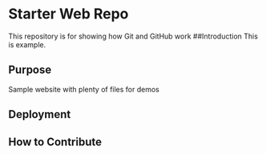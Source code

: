 # Starter Web Repo

This repository is for showing how Git and GitHub work
##Introduction
This is example.

## Purpose

Sample website with plenty of files for demos

## Deployment

## How to Contribute